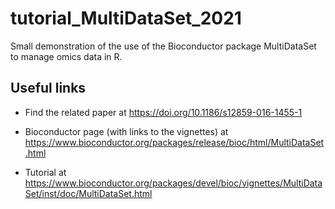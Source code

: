 # tutorial_MultiDataSet_2021
Small demonstration of the use of the Bioconductor package MultiDataSet to manage omics data in R.


## Useful links

- Find the related paper at <https://doi.org/10.1186/s12859-016-1455-1>

- Bioconductor page (with links to the vignettes) at <https://www.bioconductor.org/packages/release/bioc/html/MultiDataSet.html>

- Tutorial at <https://www.bioconductor.org/packages/devel/bioc/vignettes/MultiDataSet/inst/doc/MultiDataSet.html>